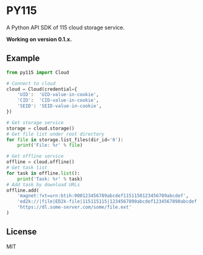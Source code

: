 # PY115

A Python API SDK of 115 cloud storage service.

**Working on version 0.1.x.**

## Example

```python
from py115 import Cloud

# Connect to cloud
cloud = Cloud(credential={
    'UID':  'UID-value-in-cookie',
    'CID':  'CID-value-in-cookie',
    'SEID': 'SEID-value-in-cookie',
})

# Get storage service
storage = cloud.storage()
# Get file list under root directory
for file in storage.list_files(dir_id='0'):
    print('File: %r' % file)

# Get offline service
offline = cloud.offline()
# Get task list
for task in offline.list():
    print('Task: %r' % task)
# Add task by download URLs
offline.add(
    'magnet:?xt=urn:btih:000123456789abcdef1151150123456789abcdef',
    'ed2k://|file|ED2k-file|115115115|1234567890abcdef1234567890abcdef|/',
    'https://dl.some-server.com/some/file.ext'
)
```

## License

MIT